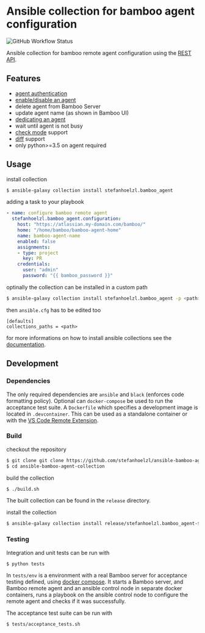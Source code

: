 # Ansible collection for bamboo agent configuration
![GitHub Workflow Status](https://github.com/stefanhoelzl/ansible-bamboo-agent-collection/workflows/Build%20and%20Test/badge.svg?branch=master)

Ansible collection for bamboo remote agent configuration 
using the [REST API](https://docs.atlassian.com/atlassian-bamboo/REST/6.9.2).

## Features
 * [agent authentication](https://confluence.atlassian.com/bamboo/agent*authentication-289277196.html)
 * [enable/disable an agent](https://confluence.atlassian.com/bamboo/disabling-or-deleting-an-agent-289277174.html)
 * delete agent from Bamboo Server
 * update agent name (as shown in Bamboo UI)
 * [dedicating an agent](https://confluence.atlassian.com/bamboo/dedicating-an-agent-629015108.html)
 * wait until agent is not busy
 * [check mode](https://docs.ansible.com/ansible/latest/user_guide/playbooks_checkmode.html) support
 * [diff](https://docs.ansible.com/ansible/latest/user_guide/playbooks_checkmode.html#showing-differences-with-diff) support
 * only python>=3.5 on agent required

## Usage
install collection
```bash
$ ansible-galaxy collection install stefanhoelzl.bamboo_agent
```

adding a task to your playbook
```yaml
- name: configure bamboo remote agent
  stefanhoelzl.bamboo_agent.configuration:
    host: "https://atlassian.my-domain.com/bamboo/"
    home: "/home/bamboo/bamboo-agent-home"
    name: bamboo-agent-name
    enabled: false
    assignments:
    - type: project
      key: PR
    credentials:
      user: "admin"
      password: "{{ bamboo_password }}"
```

optinally the collection can be installed in a custom path
```bash
$ ansible-galaxy collection install stefanhoelzl.bamboo_agent -p <path>
```

then `ansible.cfg` has to be edited too
```
[defaults]
collections_paths = <path>
```

for more informations on how to install ansible collections see the [documentation](https://docs.ansible.com/ansible/latest/user_guide/collections_using.html#installing-collections-with-ansible-galaxy).

## Development
### Dependencies
The only required dependencies are `ansible` and `black` (enforces code formatting policy).
Optional can `docker-compose` be used to run the acceptance test suite.
A `Dockerfile` which specifies a development image is located in `.devcontainer`.
This can be used as a standalone container or with the [VS Code Remote Extension](https://code.visualstudio.com/docs/remote/remote-overview).

### Build
checkout the repository
```bash
$ git clone git clone https://github.com/stefanhoelzl/ansible-bamboo-agent-collection.git
$ cd ansible-bamboo-agent-collection
```

build the collection 
```bash 
$ ./build.sh
```
The built collection can be found in the `release` directory.

install the collection
```bash
$ ansible-galaxy collection install release/stefanhoelzl.bamboo_agent-${VERSION}.tar.gz
```

### Testing
Integration and unit tests can be run with
```bash
$ python tests
```

In `tests/env` is a environment with a real Bamboo server for acceptance testing defined,
using [docker compose](https://docs.docker.com/compose/).
It starts a Bamboo server, and Bamboo remote agent and an ansible control node in separate docker containers, 
runs a playbook on the ansible control node to configure the remote agent and checks if it was successfully.

The acceptance test suite can be run with 
```bash
$ tests/acceptance_tests.sh
```
